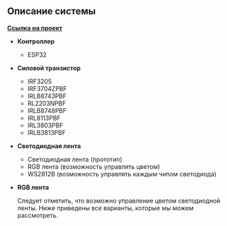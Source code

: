 ## Описание системы

[**Ссылка на проект**](https://github.com/nurdashymside/Smart-Lights)

- **Контроллер**
    - ESP32
- **Силовой транзистор**
    - IRF3205
    - IRF3704ZPBF
    - IRLB8743PBF
    - RL2203NPBF
    - IRLB8748PBF
    - IRL8113PBF
    - IRL3803PBF
    - IRLB3813PBF
- **Светодиодная лента**
    - Светодиодная лента (прототип)
    - RGB лента (возможность управлять цветом)
    - WS2812B (возможность управлять каждым чипом светодиода)

- **RGB лента**
    
    Следует отметить, что возможно управление цветом светодиодной ленты. Ниже приведены все варианты, которые мы можем рассмотреть.
